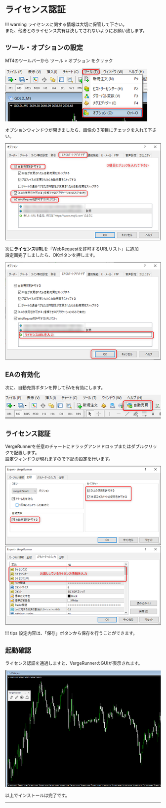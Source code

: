 # ライセンス認証

!!! warning
    ライセンスに関する情報は大切に保管して下さい。  
    また、他者とのライセンス共有は決してされないようにお願い致します。

## ツール・オプションの設定
MT4のツールバーから ツール > オプション をクリック

![Alt text](_img/activation/2024-11-20_10h49_57.png)

オプションウィンドウが開きましたら、画像の３項目にチェックを入れて下さい。

![Alt text](_img/activation/img_howtoinstall_006.png)

次に**ライセンスURL**を「WebRequestを許可するURLリスト」に追加  
設定画完了しましたら、OKボタンを押します。

![Alt text](_img/activation/img_howtoinstall_007.png)

## EAの有効化

次に、自動売買ボタンを押してEAを有効にします。

![Alt text](_img/activation/2024-11-20_10h56_39.png)

## ライセンス認証

VergeRunnerを任意のチャートにドラッグアンドドロップまたはダブルクリックで配置します。  
設定ウィンドウが現れますので下記の設定を行います。

![Alt text](_img/activation/img_howtoinstall_008.png)
![Alt text](_img/activation/img_howtoinstall_009.png)

!!! tips
    設定内容は、「保存」ボタンから保存を行うことができます。  

## 起動確認

ライセンス認証を通過しますと、VergeRunnerのGUIが表示されます。

![Alt text](_img/activation/2024-11-20_11h05_10.png)

以上でインストールは完了です。

---
